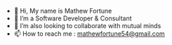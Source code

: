 - 👋 Hi, My name is Mathew Fortune
- 👀 I’m a Software Developer & Consultant
- 💞️ I’m also looking to collaborate with mutual minds 
- 📫 How to reach me : mathewfortune54@gmail.com

<!---
ugoabuchi/ugoabuchi is a ✨ special ✨ repository because its `README.md` (this file) appears on your GitHub profile.
You can click the Preview link to take a look at your changes.
--->
